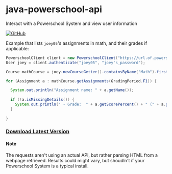 # java-powerschool-api
Interact with a Powerschool System and view user information

[![GitHub](https://img.shields.io/github/license/mashape/apistatus.svg?style=flat-square)](https://opensource.org/licenses/mit-license.php)

Example that lists `joey05`'s assignments in math, and their grades if applicable:
```java
PowerschoolClient client = new PowerschoolClient("https://url.of.powerschoolinstall");
User joey = client.authenticate("joey05", "joey's_password");

Course mathCourse = joey.newCourseGetter().containsByName("Math").first();

for (Assignment a : mathCourse.getAssignments(GradingPeriod.F1)) {

  System.out.println("Assignment name: " + a.getName());
  
  if (!a.isMissingDetails()) {
    System.out.println(" - Grade:  " + a.getScorePercent() + " (" + a.getScoreLetterGrade() + ")");
  }
  
}
```
### [Download Latest Version](https://github.com/dnsge/java-powerschool-api/latest)

#### Note
The requests aren't using an actual API, but rather parsing HTML from a webpage retrieved. Results could might vary, but shoudln't if your Powerschool System is a typical install.
